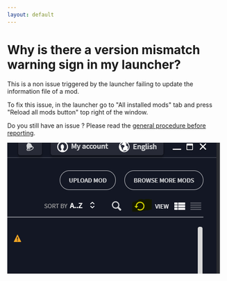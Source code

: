 ```yaml
---
layout: default
---
```


# Why is there a version mismatch warning sign in my launcher?

This is a non issue triggered by the launcher failing to update the information file of a mod.

To fix this issue, in the launcher go to "All installed mods" tab and press "Reload all mods button" top right of the window.

Do you still have an issue ? Please read the [general procedure before reporting](/troubleshooting/procedure).

![](/assets/images/reloadmods.png)
